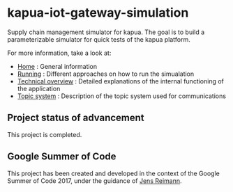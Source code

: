 # kapua-iot-gateway-simulation
Supply chain management simulator for kapua. The goal is to build a parameterizable simulator for quick tests of the kapua platform.

For more information, take a look at:
* [Home](docs/general.md) : General information
* [Running](docs/running.md) : Different approaches on how to run the simualation
* [Technical overview](docs/technical-overview.md) : Detailed explanations of the internal functioning of the application
* [Topic system](docs/topic-system.md) : Description of the topic system used for communications

## Project status of advancement
This project is completed.

## Google Summer of Code
This project has been created and developed in the context of the Google Summer of Code 2017, under the guidance of [Jens Reimann](https://github.com/ctron).
